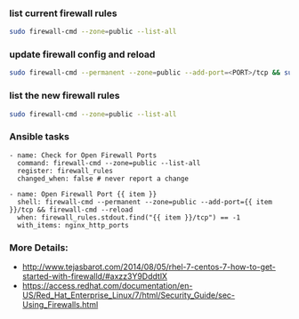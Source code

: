 ### list current firewall rules

```bash
sudo firewall-cmd --zone=public --list-all
```

### update firewall config and reload

```bash
sudo firewall-cmd --permanent --zone=public --add-port=<PORT>/tcp && sudo firewall-cmd –-reload
```

### list the new firewall rules

```bash
sudo firewall-cmd --zone=public --list-all
```

### Ansible tasks

```
- name: Check for Open Firewall Ports
  command: firewall-cmd --zone=public --list-all
  register: firewall_rules
  changed_when: false # never report a change

- name: Open Firewall Port {{ item }}
  shell: firewall-cmd --permanent --zone=public --add-port={{ item }}/tcp && firewall-cmd --reload
  when: firewall_rules.stdout.find("{{ item }}/tcp") == -1
  with_items: nginx_http_ports
```

### More Details: 
* http://www.tejasbarot.com/2014/08/05/rhel-7-centos-7-how-to-get-started-with-firewalld/#axzz3Y9DddtlX
* https://access.redhat.com/documentation/en-US/Red_Hat_Enterprise_Linux/7/html/Security_Guide/sec-Using_Firewalls.html
